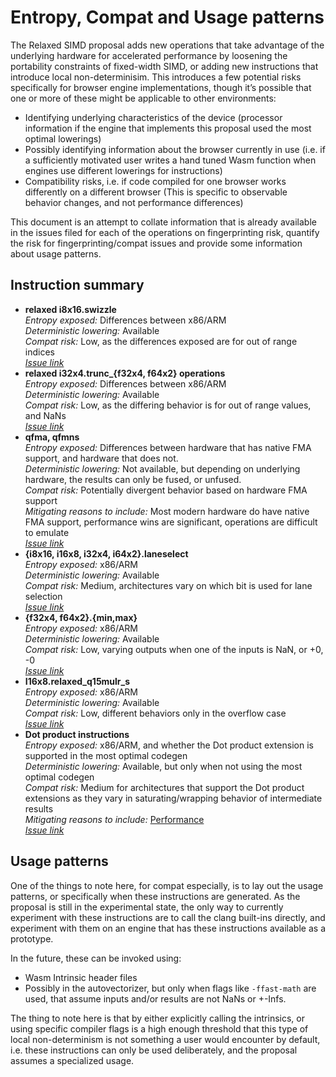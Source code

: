 # Entropy, Compat and Usage patterns

The Relaxed SIMD proposal adds new operations that take advantage of the underlying hardware for accelerated performance by loosening the portability constraints of fixed-width SIMD, or adding new instructions that introduce local non-determinisim. This introduces a few potential risks specifically for browser engine implementations, though it’s possible that one or more of these might be applicable to other environments: 
* Identifying underlying characteristics of the device (processor information if the engine that implements this proposal used the most optimal lowerings)
* Possibly identifying information about the browser currently in use (i.e. if a sufficiently motivated user writes a hand tuned Wasm function when engines use different lowerings for instructions)
* Compatibility risks, i.e. if code compiled for one browser works differently on a different browser (This is specific to observable behavior changes, and not performance differences)

This document is an attempt to collate information that is already available in the issues filed for each of the operations on fingerprinting risk, quantify the risk for fingerprinting/compat issues and provide some information about usage patterns. 

## Instruction summary

* **relaxed i8x16.swizzle**<br>
  *Entropy exposed:* Differences between x86/ARM<br>
  *Deterministic lowering:* Available<br>
  *Compat risk:* Low, as the differences exposed are for out of range indices<br>
  [*Issue link*](https://github.com/WebAssembly/relaxed-simd/issues/22)
* **relaxed i32x4.trunc_{f32x4, f64x2} operations**<br>
  *Entropy exposed:* Differences between x86/ARM<br>
  *Deterministic lowering:* Available<br>
  *Compat risk:* Low, as the differing behavior is for out of range values, and NaNs<br>
  [*Issue link*](https://github.com/WebAssembly/relaxed-simd/issues/21)<br>
* **qfma, qfmns**<br>
  *Entropy exposed:* Differences between hardware that has native FMA support, and hardware that does not.<br>
  *Deterministic lowering:* Not available, but depending on underlying hardware, the results can only be fused, or unfused.<br>
  *Compat risk:* Potentially divergent behavior based on hardware FMA support<br>
  *Mitigating reasons to include:* Most modern hardware do have native FMA support, performance wins are significant, operations are difficult to emulate<br>
  [*Issue link*](https://github.com/WebAssembly/simd/pull/79)<br>
* **{i8x16, i16x8, i32x4, i64x2}.laneselect**<br>
  *Entropy exposed:* x86/ARM<br>
  *Deterministic lowering:* Available<br>
  *Compat risk:* Medium, architectures vary on which bit is used for lane selection<br>
  [*Issue link*](https://github.com/WebAssembly/relaxed-simd/issues/17)<br>
* **{f32x4, f64x2}.{min,max}**<br>
  *Entropy exposed:* x86/ARM<br>
  *Deterministic lowering:* Available<br>
  *Compat risk:* Low, varying outputs when one of the inputs is NaN, or  +0, -0<br>
  [*Issue link*](https://github.com/WebAssembly/relaxed-simd/issues/33)<br>
* **I16x8.relaxed_q15mulr_s**<br>
  *Entropy exposed:* x86/ARM<br>
  *Deterministic lowering:* Available<br>
  *Compat risk:* Low, different behaviors only in the overflow case<br>
  [*Issue link*](https://github.com/WebAssembly/relaxed-simd/issues/40)<br>
* **Dot product instructions**<br>
  *Entropy exposed:* x86/ARM, and whether the Dot product extension is supported in the most optimal codegen<br>
  *Deterministic lowering:* Available, but only when not using the most optimal codegen<br>
  *Compat risk:* Medium for architectures that support the Dot product extensions as they vary in saturating/wrapping behavior of intermediate results<br>   *Mitigating reasons to include:* [Performance](https://docs.google.com/presentation/d/1xlyO1ly2Fbo2Up5ZuV_BTSwiNpCwPygag09XQRjclSA/edit#slide=id.g1fee95a4c4f_0_0)<br>
  [*Issue link*](https://github.com/WebAssembly/relaxed-simd/issues/52)

## Usage patterns

One of the things to note here, for compat especially, is to lay out the usage patterns, or specifically when these instructions are generated. As the proposal is still in the experimental state, the only way to currently experiment with these instructions are to call the clang built-ins directly, and experiment with them on an engine that has these instructions available as a prototype. 

In the future, these can be invoked using:
 * Wasm Intrinsic header files
 * Possibly in the autovectorizer, but only when flags like `-ffast-math` are used, that assume inputs and/or results are not NaNs or +-Infs.

The thing to note here is that by either explicitly calling the intrinsics, or using specific compiler flags is a high enough threshold that this type of local non-determinism is not something a user would encounter by default, i.e. these instructions can only be used deliberately, and the proposal assumes a specialized usage.
